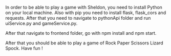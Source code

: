 In order to be able to play a game with Sheldon, you need to install Python on your local machine.
Also with pip you need to install flask, flask_cors and requests. After that you need to navigate to pythonApi folder and run uiService.py
and gameService.py.

After that navigate to frontend folder, go with npm install and npm start.

After that you should be able to play a game of Rock Paper Scissors Lizard Spock. Have fun !